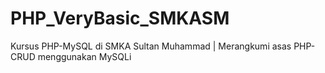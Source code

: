 # PHP_VeryBasic_SMKASM
Kursus PHP-MySQL di SMKA Sultan Muhammad | Merangkumi asas PHP-CRUD menggunakan MySQLi
